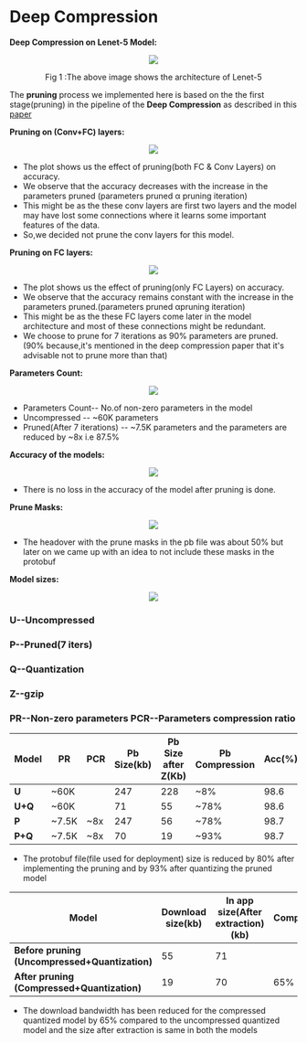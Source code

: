 # Deep Compression
**Deep Compression on Lenet-5 Model:**

<p align="center"> 
<img src="https://github.com/satti007/Caffe-DeepCompression/blob/master/Deep_Compresssion/Plots/net.png">
</p>
<p align="center"> 
Fig 1 :The above image shows the architecture of Lenet-5
</p>

The **pruning** process we implemented here is based on the the first stage(pruning) in the pipeline of the **Deep Compression** as described in this [paper](https://arxiv.org/pdf/1510.00149.pdf)


**Pruning on (Conv+FC) layers:**
<p align="center"> 
<img src="https://github.com/satti007/Caffe-DeepCompression/blob/master/Deep_Compresssion/Plots/1.png">
</p>

- The plot shows us the effect of pruning(both FC &amp; Conv Layers) on accuracy.
- We observe that the accuracy decreases with the increase in the parameters pruned (parameters pruned α pruning iteration)
- This might be as the these conv layers are first two layers and the model may have lost some connections where it learns some important features of the data.
- So,we decided not prune the conv layers for this model.


**Pruning on FC layers:**
<p align="center"> 
<img src="https://github.com/satti007/Caffe-DeepCompression/blob/master/Deep_Compresssion/Plots/2.png">
</p>

- The plot shows us the effect of pruning(only FC Layers) on accuracy.
- We observe that the accuracy remains constant with the increase in the parameters pruned.(parameters pruned  αpruning iteration)
-  This might be as the these FC layers come later in the model architecture and most of these connections might be redundant.
- We choose to prune for 7 iterations as 90% parameters are pruned.(90% because,it&#39;s mentioned in the deep compression paper that it&#39;s advisable not to prune more than that)


**Parameters Count:**
<p align="center"> 
<img src="https://github.com/satti007/Caffe-DeepCompression/blob/master/Deep_Compresssion/Plots/3.png">
</p>

- Parameters Count-- No.of non-zero parameters in the model
- Uncompressed -- ~60K parameters
- Pruned(After 7 iterations) -- ~7.5K parameters and the parameters are reduced by ~8x i.e 87.5%


**Accuracy of the models:**
<p align="center"> 
<img src="https://github.com/satti007/Caffe-DeepCompression/blob/master/Deep_Compresssion/Plots/4.png">
</p>

- There is no loss in the accuracy of the model after pruning is done.


**Prune Masks:**
<p align="center"> 
<img src="https://github.com/satti007/Caffe-DeepCompression/blob/master/Deep_Compresssion/Plots/5.png">
</p>

- The headover with the prune masks in the pb file was about 50% but later on we came up with an idea to not include these masks in the protobuf


**Model sizes:**
<p align="center"> 
<img src="https://github.com/satti007/Caffe-DeepCompression/blob/master/Deep_Compresssion/Plots/6.png">
</p>

### U--Uncompressed
### P--Pruned(7 iters)
### Q--Quantization
### Z--gzip
### PR--Non-zero parameters PCR--Parameters compression ratio

| **Model** | **PR** | **PCR** | **Pb Size(kb)** | **Pb Size after Z(Kb)** | **Pb Compression** | **Acc(%)** |
| --- | --- | --- | --- | --- | --- | --- |
| **U** | ~60K |   | 247 | 228 | ~8% | 98.6 |
| **U+Q** | ~60K |   | 71 | 55 | ~78% | 98.6 |
| **P** | ~7.5K | ~8x | 247 | 56 | ~78% | 98.7 |
| **P+Q** | ~7.5K | ~8x | 70 | 19 | ~93% | 98.7 |

- The protobuf file(file used for deployment) size is reduced by 80% after implementing the pruning and by 93% after quantizing the pruned model


| **Model** | **Download size(kb)** | **In app size(After extraction)(kb)** | **Compression** |
| --- | --- | --- | --- |
| **Before pruning (Uncompressed+Quantization)** | 55 | 71 |   |
| **After pruning (Compressed+Quantization)** | 19 | 70 | 65% |

- The download bandwidth has been reduced for the compressed quantized model by 65% compared to the uncompressed quantized model and the size after extraction is same in both the models
